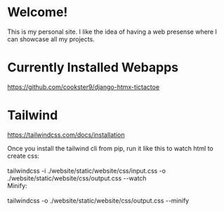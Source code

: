 # Welcome!
This is my personal site. I like the idea of having a web presense where I can showcase all my projects.

# Currently Installed Webapps
https://github.com/cookster9/django-htmx-tictactoe

# Tailwind 
https://tailwindcss.com/docs/installation

Once you install the tailwind cli from pip, run it like this to watch html to create css:\
\
tailwindcss -i ./website/static/website/css/input.css -o ./website/static/website/css/output.css --watch
\
Minify:\
\
tailwindcss -o ./website/static/website/css/output.css --minify